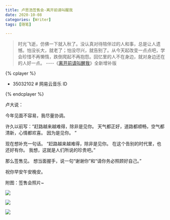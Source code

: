 ```yaml
---
title: 卢思浩签售会-离开前请叫醒我
date: 2020-10-08
categories: [Writer]
tags: [随笔]

---
```


> 时光飞逝，仿佛一下就入秋了。没认真对待陪伴过的人和事，总是让人遗憾。怕没长大，就老了；怕没尽兴，就告别了。从今天起改变一点点吧，学会珍惜不再懒惰，跌倒爬起不再抱怨。回忆里的人不在身边，就对身边还在的人好一点。   ----《[离开前请叫醒我](https://weibo.com/lusihao)》全新增补版

{% cplayer  %}

- 35032102 # 网易云音乐 ID

{% endcplayer %}

卢大说：

今年见面不容易，我尽量协调。

许久以前写：“赶路越来越难得，除非是见你。
天气都正好，道路都顺畅，空气都清新，心情都欢喜。
因为是见你。 ”

现在想补充一句话。
“赶路越来越难得，除非是见你。
在这个告别的时代里，也还好有你。
我想，这就是人们所说的珍贵吧。”

那么签售见。
想当面握手，说一句“谢谢你”和“请你务必照顾好自己。”

祝你早安午安晚安。

附图：签售会照片~

![](https://cdn.jsdelivr.net/gh/mumozi/Figure_bed/img/9f0ed11fly1gjhydsr5twj21400u0kjm.jpg)

![](https://cdn.jsdelivr.net/gh/mumozi/Figure_bed/img/9f0ed11fly1gjhydsohksj20u0140qv5.jpg)

![](https://cdn.jsdelivr.net/gh/mumozi/Figure_bed/img/9f0ed11fly1gjhydsnakaj20u0140npd.jpg)